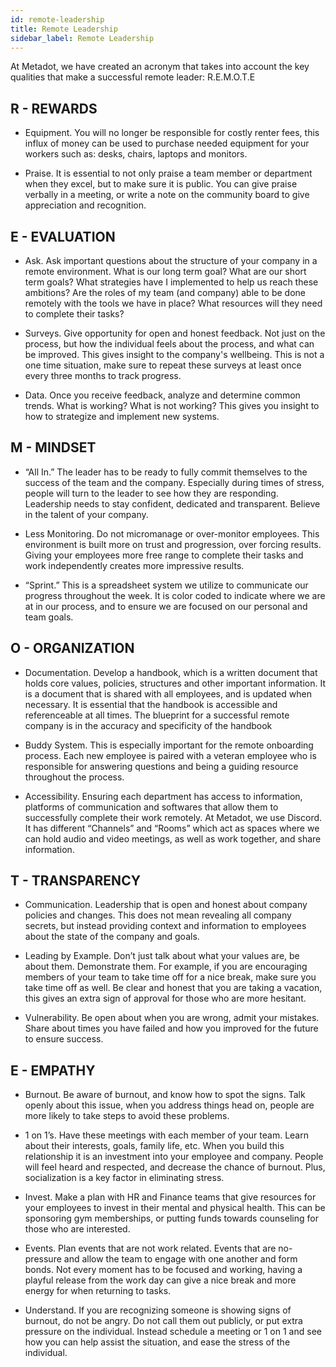 ```yaml
---
id: remote-leadership
title: Remote Leadership
sidebar_label: Remote Leadership
---
```


At Metadot, we have created an acronym that takes into account the key qualities that make a successful remote leader: R.E.M.O.T.E

## R - REWARDS

- Equipment. You will no longer be responsible for costly renter fees, this influx of money can be used to purchase needed equipment for your workers such as: desks, chairs, laptops and monitors.

- Praise. It is essential to not only praise a team member or department when they excel, but to make sure it is public. You can give praise verbally in a meeting, or write a note on the community board to give appreciation and recognition.

## E - EVALUATION

- Ask. Ask important questions about the structure of your company in a remote environment. What is our long term goal? What are our short term goals? What strategies have I implemented to help us reach these ambitions? Are the roles of my team (and company) able to be done remotely with the tools we have in place? What resources will they need to complete their tasks?

- Surveys. Give opportunity for open and honest feedback. Not just on the process, but how the individual feels about the process, and what can be improved. This gives insight to the company's wellbeing. This is not a one time situation, make sure to repeat these surveys at least once every three months to track progress.

- Data. Once you receive feedback, analyze and determine common trends. What is working? What is not working? This gives you insight to how to strategize and implement new systems.

## M - MINDSET

- “All In.” The leader has to be ready to fully commit themselves to the success of the team and the company. Especially during times of stress, people will turn to the leader to see how they are responding. Leadership needs to stay confident, dedicated and transparent. Believe in the talent of your company.

- Less Monitoring. Do not micromanage or over-monitor employees. This environment is built more on trust and progression, over forcing results. Giving your employees more free range to complete their tasks and work independently creates more impressive results.

- “Sprint.” This is a spreadsheet system we utilize to communicate our progress throughout the week. It is color coded to indicate where we are at in our process, and to ensure we are focused on our personal and team goals.

## O - ORGANIZATION

- Documentation. Develop a handbook, which is a written document that holds core values, policies, structures and other important information. It is a document that is shared with all employees, and is updated when necessary. It is essential that the handbook is accessible and referenceable at all times. The blueprint for a successful remote company is in the accuracy and specificity of the handbook

- Buddy System. This is especially important for the remote onboarding process. Each new employee is paired with a veteran employee who is responsible for answering questions and being a guiding resource throughout the process.

- Accessibility. Ensuring each department has access to information, platforms of communication and softwares that allow them to successfully complete their work remotely. At Metadot, we use Discord. It has different “Channels” and “Rooms” which act as spaces where we can hold audio and video meetings, as well as work together, and share information.

## T - TRANSPARENCY

- Communication. Leadership that is open and honest about company policies and changes. This does not mean revealing all company secrets, but instead providing context and information to employees about the state of the company and goals.

- Leading by Example. Don’t just talk about what your values are, be about them. Demonstrate them. For example, if you are encouraging members of your team to take time off for a nice break, make sure you take time off as well. Be clear and honest that you are taking a vacation, this gives an extra sign of approval for those who are more hesitant.

- Vulnerability. Be open about when you are wrong, admit your mistakes. Share about times you have failed and how you improved for the future to ensure success.

## E - EMPATHY

- Burnout. Be aware of burnout, and know how to spot the signs. Talk openly about this issue, when you address things head on, people are more likely to take steps to avoid these problems.

- 1 on 1’s. Have these meetings with each member of your team. Learn about their interests, goals, family life, etc. When you build this relationship it is an investment into your employee and company. People will feel heard and respected, and decrease the chance of burnout. Plus, socialization is a key factor in eliminating stress.

- Invest. Make a plan with HR and Finance teams that give resources for your employees to invest in their mental and physical health. This can be sponsoring gym memberships, or putting funds towards counseling for those who are interested.

- Events. Plan events that are not work related. Events that are no-pressure and allow the team to engage with one another and form bonds. Not every moment has to be focused and working, having a playful release from the work day can give a nice break and more energy for when returning to tasks.

- Understand. If you are recognizing someone is showing signs of burnout, do not be angry. Do not call them out publicly, or put extra pressure on the individual. Instead schedule a meeting or 1 on 1 and see how you can help assist the situation, and ease the stress of the individual.
